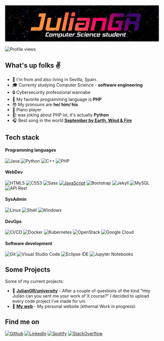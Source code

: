 [![Header](https://raw.githubusercontent.com/JulianGR/JulianGR/main/gif_banner.gif)](https://juliangr.github.io/)
<!-- If you want the template for my gif, email me! -->
![Profile views](https://gpvc.arturio.dev/JulianGR)


## What's up folks :v:
 
- :round_pushpin: I'm from and also living in Sevilla, Spain. 
- :mortar_board: Currenty studying Computer Science - **software engineering**
- :lock: Cybersecurity professional wannabe
- :floppy_disk: My favorite programming language is **PHP**
- :sunglasses: My pronouns are **he/ him/ his**
- :musical_keyboard: Piano player
- :snake:I was joking about PHP lol, it's actually **Python**
- :headphones: Best song in the world [**September by Earth, Wind & Fire**](https://www.youtube.com/watch?v=Gs069dndIYk)



## Tech stack

#### Programming languages

![Java](https://img.shields.io/badge/Java-ff6600?&style=for-the-badge&logo=Java&logoColor=white)
![Python](https://img.shields.io/badge/Python-4584b6?&style=for-the-badge&logo=python&logoColor=white)
![C++](https://img.shields.io/badge/C++-0077c8?&style=for-the-badge&logo=c%2b%2b&logoColor=white)
![PHP](https://img.shields.io/badge/PHP-8892be?&style=for-the-badge&logo=PHP&logoColor=white)



#### WebDev
![HTML5](https://img.shields.io/badge/html5-e34f26.svg?&style=for-the-badge&logo=html5&logoColor=white)
![CSS3](https://img.shields.io/badge/CSS3-000000?&logo=css3&style=for-the-badge&logoColor=white)
![Sass](https://img.shields.io/badge/sass-da1884.svg?&style=for-the-badge&logo=sass&logoColor=white)
[![JavaScript](https://img.shields.io/badge/JavaScript-f7df1e?&style=for-the-badge&logo=JavaScript&logoColor=ddc508)](https://github.com/adamalston?tab=repositories&q=&type=&language=javascript)
![Bootstrap](https://img.shields.io/badge/Bootstrap-511378.svg?&style=for-the-badge&logo=bootstrap&logoColor=white)
![Jekyll](https://img.shields.io/badge/Jekyll-f44321.svg?&style=for-the-badge&logo=jekyll&logoColor=white)
![MySQL](https://img.shields.io/badge/MySQL-00758f.svg?&style=for-the-badge&logo=mysql&logoColor=white)
![API Rest](https://img.shields.io/badge/API%20rest-000000.svg?&style=for-the-badge&logo=openapi%20initiative&logoColor=white)


#### SysAdmin
![Linux](https://img.shields.io/badge/Linux-333333?&style=for-the-badge&logo=Linux&logoColor=white)
![Shell](https://img.shields.io/badge/shell-000000.svg?&style=for-the-badge&logo=gnu%20bash&logoColor=white)
![Windows](https://img.shields.io/badge/windows-0078d7.svg?&style=for-the-badge&logo=windows&logoColor=white)


#### DevOps
![CI/CD](https://img.shields.io/badge/CI%2FCD-000?&style=for-the-badge&logo=CircleCI&logoColor=white)
![Docker](https://img.shields.io/badge/Docker-0db7ed?&style=for-the-badge&logo=Docker&logoColor=white)
![Kubernetes](https://img.shields.io/badge/Kubernetes-037ef3?&&style=for-the-badge&logo=Kubernetes&logoColor=white)
![OpenStack](https://img.shields.io/badge/OpenStack-cc0f16.svg?&style=for-the-badge&logo=openstack&logoColor=white)
![Google Cloud](https://img.shields.io/badge/Google%20Cloud-4285f4.svg?&style=for-the-badge&logo=google%20cloud&logoColor=white)


#### Software development
![Git](https://img.shields.io/badge/git-fc6d26.svg?&style=for-the-badge&logo=git&logoColor=white)
![Visual Studio Code](https://img.shields.io/badge/Visual_Studio_Code-14acf2?style=for-the-badge&logo=Visual%20Studio%20Code&logoColor=white&logoColor=white)
![Eclipse IDE](https://img.shields.io/badge/Eclipse%20IDE-49176d.svg?&style=for-the-badge&logo=eclipse%20ide&logoColor=white)
![Jupyter Notebooks](https://img.shields.io/badge/jupyter-ff6a00.svg?&style=for-the-badge&logo=jupyter&logoColor=white)

## Some Projects
Some of my current projects:

- :balloon: [**JulianGR/university**](https://github.com/JulianGR/university) - After a couple of questions of the kind "Hey Julián can you sent me your work of X course?" I decided to upload every code project I've made for uni
- :calling: [**My web**](https://github.com/JulianGR/JulianGR.github.io) - My personal website (ethernal Work in progress)


## Find me on

<p><a href="https://github.com/JulianGR" target="_blank"><img alt="Github" src="https://img.shields.io/badge/GitHub-333.svg?&style=for-the-badge&logo=Github&logoColor=white"/></a>  <a href="https://www.linkedin.com/in/juliangr505/" target="_blank"><img alt="LinkedIn" src="https://img.shields.io/badge/linkedin-0077b5.svg?&style=for-the-badge&logo=linkedin&logoColor=white"/></a>  <a href="https://open.spotify.com/user/4kbq13hu752g9rxke8c61mhk6?si=b266d5b84dbb47e4" target="_blank"><img alt="Spotify" src="https://img.shields.io/badge/spotify-1db954.svg?&style=for-the-badge&logo=spotify&logoColor=white"/></a>  <a href="https://stackoverflow.com/users/13023528/juliangr" target="_blank"><img alt="StackOverflow" src="https://img.shields.io/badge/stackoverflow-f48024.svg?&style=for-the-badge&logo=stackoverflow&logoColor=white"/></a></p>
